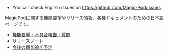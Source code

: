 * You can check English issues on https://github.com/Magic-Pod/issues.

MagicPodに関する機能要望やリリース情報、各種ドキュメントのための日本語ページです。

- [機能要望・不具合報告・質問](https://github.com/Magic-Pod/japanese-issue-board/issues)
- [リリースノート](https://support.magic-pod.com/hc/ja/categories/4415848374553)
- [今後の機能追加予定](https://github.com/Magic-Pod/japanese-issue-and-doc/blob/master/UPCOMING_FEATURES.md)
